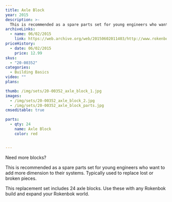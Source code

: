 ```yaml
---
title: Axle Block
year: 2015
description: >-
  This is recommended as a spare parts set for young engineers who want to add more dimension to their systems. Typically used to replace lost or broken pieces.
archiveLinks:
  - name: 06/02/2015
    link: https://web.archive.org/web/20150602011403/http://www.rokenbok.com/shop/spare-parts/axle-block
priceHistory:
  - date: 06/02/2015
    price: 12.99
skus:
  - "20-00352"
categories: 
  - Building Basics
video: ""
plans:

thumb: /img/sets/20-00352_axle_block_1.jpg
images:
  - /img/sets/20-00352_axle_block_2.jpg
  - /img/sets/20-00352_axle_block_parts.jpg
cmseditable: true

parts:
  - qty: 24
    name: Axle Block
    color: red


---
```

Need more blocks?

This is recommended as a spare parts set for young engineers who want to add more dimension to their systems. Typically used to replace lost or broken pieces.

This replacement set includes 24 axle blocks. Use these with any Rokenbok build and expand your Rokenbok world.
